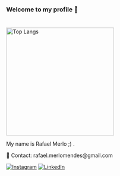 <h3>Welcome to my profile 👋</h3>

#
<img width="290" alt="Top Langs" src="https://github-readme-stats.vercel.app/api/top-langs/?username=rafaelmm16&layout=compact&langs_count=8&theme=midnight-purple&show_icons=true" />

<p align="left"> 
  My name is Rafael Merlo ;) </strong>.
</p>

<p align="left">
  📩 Contact: rafael.merlomendes@gmail.com
</p>

  <a href="https://www.instagram.com/rafaelmm16">
  <img src="https://img.shields.io/badge/-Instagram-DF0174?style=flat-square&labelColor=DF0174&logo=instagram&logoColor=white&link=https://www.instagram.com/rafaelmm16/" alt="Instagram"/></a>
  <a href="https://www.linkedin.com/in/rafael-merlo-mendes-b0427a142/">
  <img src="https://img.shields.io/badge/-LinkedIn-0A66C2?style=flat-square&labelColor=0A66C2&logo=linkedin&logoColor=white&link=https://www.linkedin.com/in/rafael-merlo-mendes-b0427a142/" alt="LinkedIn"/>
  </a>
</p>



<!--
**rafaelmm16/rafaelmm16** is a ✨ _special_ ✨ repository because its `README.md` (this file) appears on your GitHub profile.

Here are some ideas to get you started:

- 🔭 I’m currently working on ...
- 🌱 I’m currently learning ...
- 👯 I’m looking to collaborate on ...
- 🤔 I’m looking for help with ...
- 💬 Ask me about ...
- 📫 How to reach me: ...
- 😄 Pronouns: ...
- ⚡ Fun fact: ...
- 
-->
